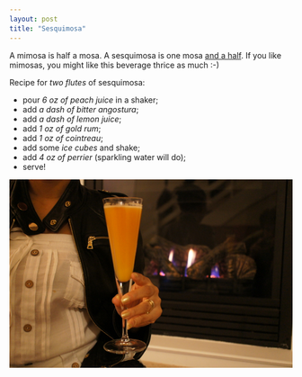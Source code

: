 ```yaml
---
layout: post
title: "Sesquimosa"
---
```


A mimosa is half a mosa. A sesquimosa is one mosa [and a half].
If you like mimosas, you might like this beverage thrice as much :-)

Recipe for *two flutes* of sesquimosa:

- pour *6 oz of peach juice* in a shaker;
- add *a dash of bitter angostura*;
- add *a dash of lemon juice*;
- add *1 oz of gold rum*;
- add *1 oz of cointreau*;
- add some *ice cubes* and shake;
- add *4 oz of perrier* (sparkling water will do);
- serve!

![Sesquimosa beta-tester](/assets/sesquimosa.jpg)


[and a half]: http://en.wiktionary.org/wiki/sesqui-